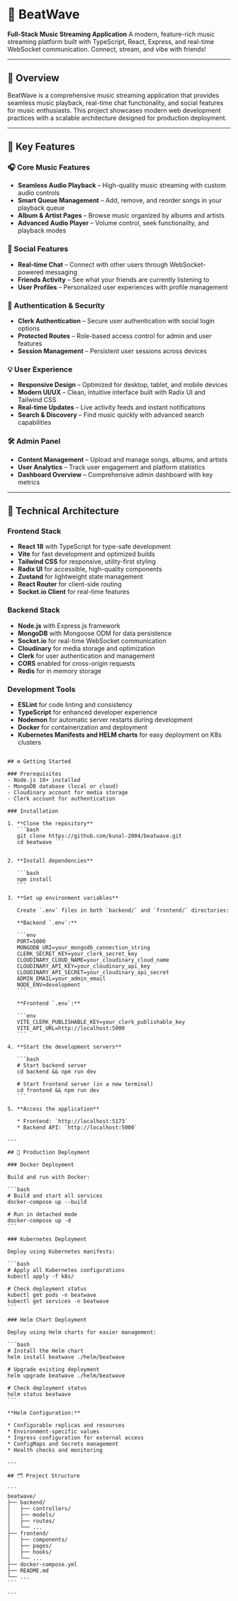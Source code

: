 
# 🎵 BeatWave

**Full-Stack Music Streaming Application**
 A modern, feature-rich music streaming platform built with TypeScript, React, Express, and real-time WebSocket communication. Connect, stream, and vibe with friends!

---

## 📌 Overview

BeatWave is a comprehensive music streaming application that provides seamless music playback, real-time chat functionality, and social features for music enthusiasts. This project showcases modern web development practices with a scalable architecture designed for production deployment.

---

## 🚀 Key Features

### 🎧 Core Music Features
- **Seamless Audio Playback** – High-quality music streaming with custom audio controls  
- **Smart Queue Management** – Add, remove, and reorder songs in your playback queue  
- **Album & Artist Pages** – Browse music organized by albums and artists  
- **Advanced Audio Player** – Volume control, seek functionality, and playback modes  

### 👥 Social Features
- **Real-time Chat** – Connect with other users through WebSocket-powered messaging  
- **Friends Activity** – See what your friends are currently listening to  
- **User Profiles** – Personalized user experiences with profile management  

### 🔐 Authentication & Security
- **Clerk Authentication** – Secure user authentication with social login options  
- **Protected Routes** – Role-based access control for admin and user features  
- **Session Management** – Persistent user sessions across devices  

### 💡 User Experience
- **Responsive Design** – Optimized for desktop, tablet, and mobile devices  
- **Modern UI/UX** – Clean, intuitive interface built with Radix UI and Tailwind CSS  
- **Real-time Updates** – Live activity feeds and instant notifications  
- **Search & Discovery** – Find music quickly with advanced search capabilities  

### 🛠️ Admin Panel
- **Content Management** – Upload and manage songs, albums, and artists  
- **User Analytics** – Track user engagement and platform statistics  
- **Dashboard Overview** – Comprehensive admin dashboard with key metrics  

---

## 🧱 Technical Architecture

### Frontend Stack
- **React 18** with TypeScript for type-safe development  
- **Vite** for fast development and optimized builds  
- **Tailwind CSS** for responsive, utility-first styling  
- **Radix UI** for accessible, high-quality components  
- **Zustand** for lightweight state management  
- **React Router** for client-side routing  
- **Socket.io Client** for real-time features

### Backend Stack
- **Node.js** with Express.js framework  
- **MongoDB** with Mongoose ODM for data persistence  
- **Socket.io** for real-time WebSocket communication  
- **Cloudinary** for media storage and optimization  
- **Clerk** for user authentication and management  
- **CORS** enabled for cross-origin requests
- **Redis** for in memory storage

### Development Tools
- **ESLint** for code linting and consistency  
- **TypeScript** for enhanced developer experience  
- **Nodemon** for automatic server restarts during development  
- **Docker** for containerization and deployment
- **Kubernetes Manifests and HELM charts** for easy deployment on K8s clusters


````

## ⚙️ Getting Started

### Prerequisites
- Node.js 18+ installed  
- MongoDB database (local or cloud)  
- Cloudinary account for media storage  
- Clerk account for authentication  

### Installation

1. **Clone the repository**
   ```bash
   git clone https://github.com/kunal-2004/beatwave.git
   cd beatwave ```


2. **Install dependencies**

   ```bash
   npm install
   ```

3. **Set up environment variables**

   Create `.env` files in both `backend/` and `frontend/` directories:

   **Backend `.env`:**

   ```env
   PORT=5000
   MONGODB_URI=your_mongodb_connection_string
   CLERK_SECRET_KEY=your_clerk_secret_key
   CLOUDINARY_CLOUD_NAME=your_cloudinary_cloud_name
   CLOUDINARY_API_KEY=your_cloudinary_api_key
   CLOUDINARY_API_SECRET=your_cloudinary_api_secret
   ADMIN_EMAIL=your_admin_email
   NODE_ENV=development
   ```

   **Frontend `.env`:**

   ```env
   VITE_CLERK_PUBLISHABLE_KEY=your_clerk_publishable_key
   VITE_API_URL=http://localhost:5000
   ```

4. **Start the development servers**

   ```bash
   # Start backend server
   cd backend && npm run dev

   # Start frontend server (in a new terminal)
   cd frontend && npm run dev
   ```

5. **Access the application**

   * Frontend: `http://localhost:5173`
   * Backend API: `http://localhost:5000`

---

## 🚢 Production Deployment

### Docker Deployment

Build and run with Docker:

```bash
# Build and start all services
docker-compose up --build

# Run in detached mode
docker-compose up -d
```

### Kubernetes Deployment

Deploy using Kubernetes manifests:

```bash
# Apply all Kubernetes configurations
kubectl apply -f k8s/

# Check deployment status
kubectl get pods -n beatwave
kubectl get services -n beatwave
```

### Helm Chart Deployment

Deploy using Helm charts for easier management:

```bash
# Install the Helm chart
helm install beatwave ./helm/beatwave

# Upgrade existing deployment
helm upgrade beatwave ./helm/beatwave

# Check deployment status
helm status beatwave
```

**Helm Configuration:**

* Configurable replicas and resources
* Environment-specific values
* Ingress configuration for external access
* ConfigMaps and Secrets management
* Health checks and monitoring

---

## 🗂️ Project Structure

```
beatwave/
├── backend/
│   ├── controllers/
│   ├── models/
│   ├── routes/
│   └── ...
├── frontend/
│   ├── components/
│   ├── pages/
│   ├── hooks/
│   └── ...
├── docker-compose.yml
├── README.md
└── ...
```

```
